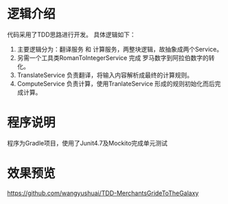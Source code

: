# 逻辑介绍
代码采用了TDD思路进行开发。
具体逻辑如下：
 1. 主要逻辑分为：翻译服务 和 计算服务，两整块逻辑，故抽象成两个Service。 
 2. 另需一个工具类RomanToIntegerService 完成 罗马数字到阿拉伯数字的转化。
 3. TranslateService 负责翻译，将输入内容解析成最终的计算规则。
 4. ComputeService 负责计算，使用TranlateService 形成的规则初始化而后完成计算。

# 程序说明
程序为Gradle项目，使用了Junit4.7及Mockito完成单元测试

# 效果预览

https://github.com/wangyushuai/TDD-MerchantsGrideToTheGalaxy
 
 
 